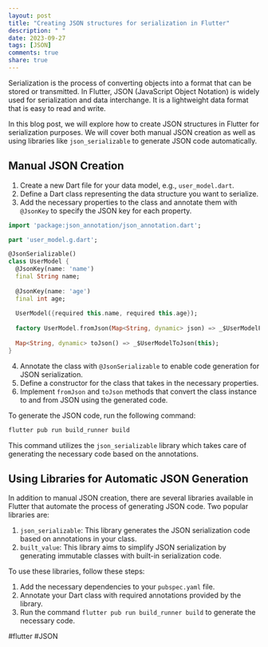 ```yaml
---
layout: post
title: "Creating JSON structures for serialization in Flutter"
description: " "
date: 2023-09-27
tags: [JSON]
comments: true
share: true
---
```


Serialization is the process of converting objects into a format that can be stored or transmitted. In Flutter, JSON (JavaScript Object Notation) is widely used for serialization and data interchange. It is a lightweight data format that is easy to read and write.

In this blog post, we will explore how to create JSON structures in Flutter for serialization purposes. We will cover both manual JSON creation as well as using libraries like `json_serializable` to generate JSON code automatically.

## Manual JSON Creation

1. Create a new Dart file for your data model, e.g., `user_model.dart`.
2. Define a Dart class representing the data structure you want to serialize.
3. Add the necessary properties to the class and annotate them with `@JsonKey` to specify the JSON key for each property.

```dart
import 'package:json_annotation/json_annotation.dart';

part 'user_model.g.dart';

@JsonSerializable()
class UserModel {
  @JsonKey(name: 'name')
  final String name;
  
  @JsonKey(name: 'age')
  final int age;
  
  UserModel({required this.name, required this.age});
  
  factory UserModel.fromJson(Map<String, dynamic> json) => _$UserModelFromJson(json);
  
  Map<String, dynamic> toJson() => _$UserModelToJson(this);
}
```

4. Annotate the class with `@JsonSerializable` to enable code generation for JSON serialization.
5. Define a constructor for the class that takes in the necessary properties.
6. Implement `fromJson` and `toJson` methods that convert the class instance to and from JSON using the generated code.

To generate the JSON code, run the following command:

```bash
flutter pub run build_runner build
```

This command utilizes the `json_serializable` library which takes care of generating the necessary code based on the annotations.

## Using Libraries for Automatic JSON Generation

In addition to manual JSON creation, there are several libraries available in Flutter that automate the process of generating JSON code.
Two popular libraries are:

1. `json_serializable`: This library generates the JSON serialization code based on annotations in your class.
2. `built_value`: This library aims to simplify JSON serialization by generating immutable classes with built-in serialization code.

To use these libraries, follow these steps:

1. Add the necessary dependencies to your `pubspec.yaml` file.
2. Annotate your Dart class with required annotations provided by the library.
3. Run the command `flutter pub run build_runner build` to generate the necessary code.

#flutter #JSON